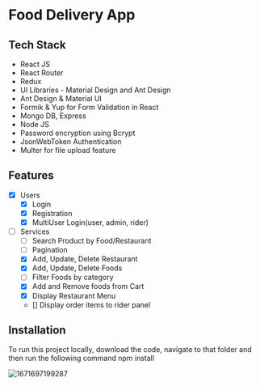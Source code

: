# Food Delivery App

## Tech Stack

* React JS
* React Router
* Redux
* UI Libraries - Material Design and Ant Design
* Ant Design & Material UI
* Formik & Yup for Form Validation in React
* Mongo DB, Express
* Node JS
* Password encryption using Bcrypt
* JsonWebToken Authentication
* Multer for file upload feature

## Features
- [x] Users
  - [x] Login
  - [x] Registration
  - [x] MultiUser Login(user, admin, rider)
- [ ] Services
  - [ ] Search Product by Food/Restaurant
  - [ ] Pagination
  - [x] Add, Update, Delete Restaurant
  - [x] Add, Update, Delete Foods
  - [ ] Filter Foods by category
  - [x] Add and Remove foods from Cart
  - [x] Display Restaurant Menu
  - [] Display order items to rider panel
  
## Installation
To run this project locally, download the code, navigate to that folder and then run the following command
npm install

![1671697199287](https://user-images.githubusercontent.com/54535708/209089710-83d48954-8d65-4535-94cb-3aa4cf2cbb3b.png)
